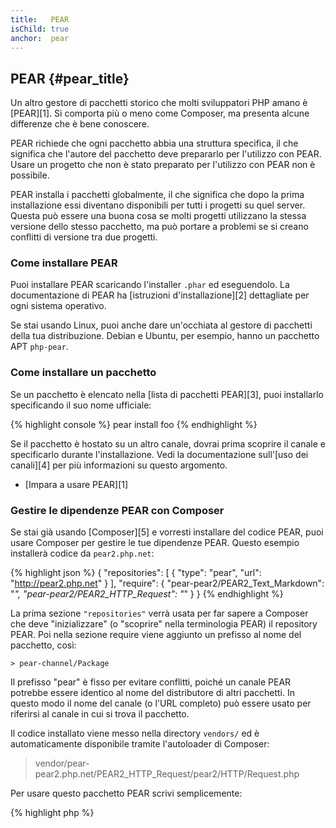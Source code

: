 ```yaml
---
title:   PEAR
isChild: true
anchor:  pear
---
```


## PEAR {#pear_title}

Un altro gestore di pacchetti storico che molti sviluppatori PHP amano è
[PEAR][1]. Si comporta più o meno come Composer, ma presenta alcune differenze
che è bene conoscere.

PEAR richiede che ogni pacchetto abbia una struttura specifica, il che significa
che l'autore del pacchetto deve prepararlo per l'utilizzo con PEAR. Usare un
progetto che non è stato preparato per l'utilizzo con PEAR non è possibile.

PEAR installa i pacchetti globalmente, il che significa che dopo la prima
installazione essi diventano disponibili per tutti i progetti su quel server.
Questa può essere una buona cosa se molti progetti utilizzano la stessa versione
dello stesso pacchetto, ma può portare a problemi se si creano conflitti di
versione tra due progetti.

### Come installare PEAR

Puoi installare PEAR scaricando l'installer `.phar` ed eseguendolo. La
documentazione di PEAR ha [istruzioni d'installazione][2] dettagliate per ogni
sistema operativo.

Se stai usando Linux, puoi anche dare un'occhiata al gestore di pacchetti della
tua distribuzione. Debian e Ubuntu, per esempio, hanno un pacchetto APT
`php-pear`.

### Come installare un pacchetto

Se un pacchetto è elencato nella [lista di pacchetti PEAR][3], puoi installarlo
specificando il suo nome ufficiale:

{% highlight console %}
pear install foo
{% endhighlight %}

Se il pacchetto è hostato su un altro canale, dovrai prima scoprire il canale e
specificarlo durante l'installazione. Vedi la documentazione sull'[uso dei
canali][4] per più informazioni su questo argomento.

* [Impara a usare PEAR][1]

### Gestire le dipendenze PEAR con Composer

Se stai già usando [Composer][5] e vorresti installare del codice PEAR, puoi
usare Composer per gestire le tue dipendenze PEAR. Questo esempio installerà
codice da `pear2.php.net`:

{% highlight json %}
{
"repositories": [
{
"type": "pear",
"url": "http://pear2.php.net"
}
],
"require": {
"pear-pear2/PEAR2_Text_Markdown": "*",
"pear-pear2/PEAR2_HTTP_Request": "*"
}
}
{% endhighlight %}

La prima sezione `"repositories"` verrà usata per far sapere a Composer che deve
"inizializzare" (o "scoprire" nella terminologia PEAR) il repository PEAR. Poi
nella sezione require viene aggiunto un prefisso al nome del pacchetto, così:

    > pear-channel/Package

Il prefisso "pear" è fisso per evitare conflitti, poiché un canale PEAR potrebbe
essere identico al nome del distributore di altri pacchetti. In questo modo il
nome del canale (o l'URL completo) può essere usato per riferirsi al canale in
cui si trova il pacchetto.

Il codice installato viene messo nella directory `vendors/` ed è automaticamente
disponibile tramite l'autoloader di Composer:

> vendor/pear-pear2.php.net/PEAR2_HTTP_Request/pear2/HTTP/Request.php

Per usare questo pacchetto PEAR scrivi semplicemente:

{% highlight php %}
<?php
$request = new pear2\HTTP\Request();
{% endhighlight %}

* [Impara a usare PEAR con Composer][6]

[1]: http://pear.php.net/
[2]: http://pear.php.net/manual/it/installation.getting.php
[3]: http://pear.php.net/packages.php
[4]: http://pear.php.net/manual/it/guide.users.commandline.channels.php
[5]: /#composer_and_packagist
[6]: http://getcomposer.org/doc/05-repositories.md#pear